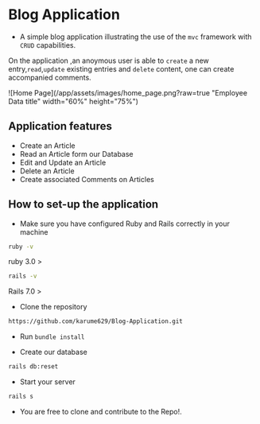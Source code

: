 # Blog Application

- A simple blog application illustrating the use of the `mvc` framework with `CRUD` capabilities.

On the application ,an anoymous user is able to `create` a new entry,`read`,`update` existing entries and `delete` content, one can create accompanied comments.

![Home Page](/app/assets/images/home_page.png?raw=true "Employee Data title" width="60%" height="75%")

## Application features

- Create an Article
- Read an Article form our Database
- Edit and Update an Article
- Delete an Article
- Create associated Comments on Articles

## How to set-up the application

- Make sure you have configured Ruby and Rails correctly in your machine

```bash
ruby -v 
```
ruby 3.0 >

```bash
rails -v
```

Rails 7.0 >

- Clone the repository

```bash
https://github.com/karume629/Blog-Application.git
```

- Run `bundle install`

- Create our database

```bash
rails db:reset
```

- Start your server
```bash
rails s
```

- You are free to clone and contribute to the Repo!.



